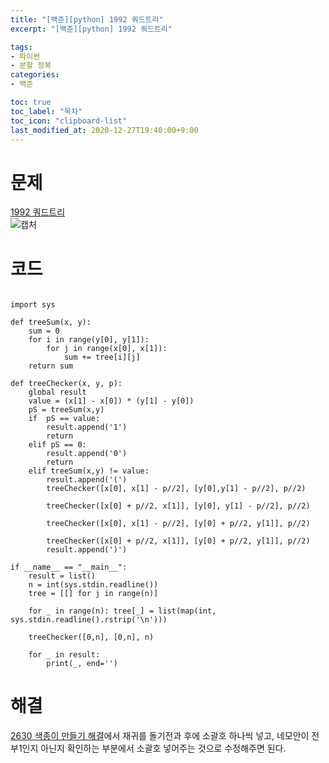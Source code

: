 ```yaml
---
title: "[백준][python] 1992 쿼드트리"
excerpt: "[백준][python] 1992 쿼드트리"

tags: 
- 파이썬
- 분할 정복
categories: 
- 백준

toc: true
toc_label: "목차"
toc_icon: "clipboard-list"
last_modified_at: 2020-12-27T19:40:00+9:00
---
```


# 문제
[1992 쿼드트리](https://www.acmicpc.net/problem/1992)  
![캡처](https://user-images.githubusercontent.com/20227720/103169080-2642f900-487c-11eb-99ed-010bc275ac7b.PNG)  

# 코드

```python3

import sys

def treeSum(x, y):
    sum = 0
    for i in range(y[0], y[1]):
        for j in range(x[0], x[1]):
            sum += tree[i][j]
    return sum

def treeChecker(x, y, p):
    global result
    value = (x[1] - x[0]) * (y[1] - y[0])
    pS = treeSum(x,y)
    if  pS == value:
        result.append('1')
        return
    elif pS == 0:
        result.append('0')
        return
    elif treeSum(x,y) != value:
        result.append('(')
        treeChecker([x[0], x[1] - p//2], [y[0],y[1] - p//2], p//2)

        treeChecker([x[0] + p//2, x[1]], [y[0], y[1] - p//2], p//2)

        treeChecker([x[0], x[1] - p//2], [y[0] + p//2, y[1]], p//2)

        treeChecker([x[0] + p//2, x[1]], [y[0] + p//2, y[1]], p//2)
        result.append(')')

if __name__ == "__main__":
    result = list()
    n = int(sys.stdin.readline())
    tree = [[] for j in range(n)]

    for _ in range(n): tree[_] = list(map(int, sys.stdin.readline().rstrip('\n')))

    treeChecker([0,n], [0,n], n)

    for _ in result:
        print(_, end='')

```

# 해결

[2630 색종이 만들기 해결](https://neversayn3v3r.github.io/2020/12/26/Baekjoon/12December/2020-12-26-2630%20%EC%83%89%EC%A2%85%EC%9D%B4%20%EB%A7%8C%EB%93%A4%EA%B8%B0/)에서 재귀를 돌기전과 후에 소괄호 하나씩 넣고, 네모안이 전부1인지 아닌지 확인하는 부분에서 소괄호 넣어주는 것으로 수정해주면 된다.
